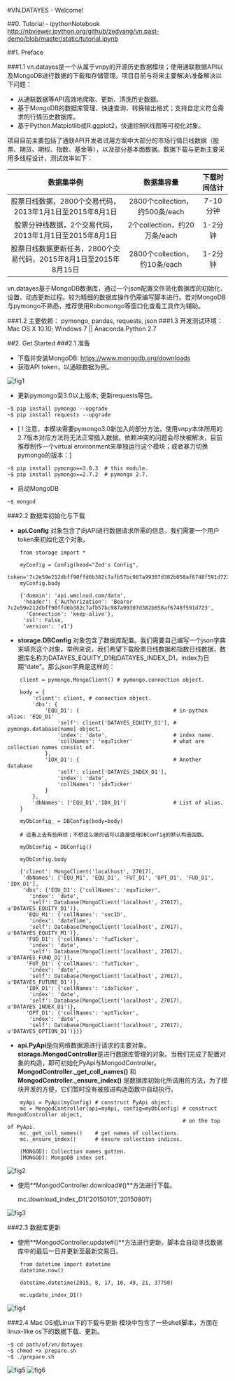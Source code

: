 
#VN.DATAYES - Welcome!

##0. Tutorial - ipythonNotebook
http://nbviewer.ipython.org/github/zedyang/vn.past-demo/blob/master/static/tutorial.ipynb

##1. Preface

###1.1
vn.datayes是一个从属于vnpy的开源历史数据模块；使用通联数据API以及MongoDB进行数据的下载和存储管理。项目目前与将来主要解决\准备解决以下问题：

* 从通联数据等API高效地爬取、更新、清洗历史数据。
* 基于MongoDB的数据库管理、快速查询、转换输出格式；支持自定义符合需求的行情历史数据库。
* 基于Python.Matplotlib或R.ggplot2，快速绘制K线图等可视化对象。

项目目前主要包括了通联API开发者试用方案中大部分的市场行情日线数据（股票、期货、期权、指数、基金等），以及部分基本面数据。数据下载与更新主要采用多线程设计，测试效率如下：

| 数据集举例 | 数据集容量 | 下载时间估计  |
| :-------------: | :-------------: | :-------------: |
| 股票日线数据，2800个交易代码，2013年1月1日至2015年8月1日 | 2800个collection，约500条/each | 7-10分钟 |
| 股票分钟线数据，2个交易代码，2013年1月1日至2015年8月1日 | 2个collection，约20万条/each      | 1-2分钟 |
| 股票日线数据更新任务，2800个交易代码，2015年8月1日至2015年8月15日 | 2800个collection，约10条/each      | 1-2分钟 |

vn.datayes基于MongoDB数据库，通过一个json配置文件简化数据库的初始化、设置、动态更新过程。较为精细的数据库操作仍需编写脚本进行。若对MongoDB与pymongo不熟悉，推荐使用Robomongo等窗口化查看工具作为辅助。

###1.2 主要依赖：
pymongo,  pandas,  requests,  json
###1.3 开发测试环境：
Mac OS X 10.10; Windows 7 || Anaconda.Python 2.7


##2. Get Started
###2.1 准备

* 下载并安装MongoDB: https://www.mongodb.org/downloads
* 获取API token，以通联数据为例。

![fig1](static/figs/fig1.png)

* 更新pymongo至3.0以上版本; 更新requests等包。 
```
~$ pip install pymongo --upgrade
~$ pip install requests --upgrade
```

* [ ! 注意，本模块需要pymongo3.0新加入的部分方法，使用vnpy本体所用的2.7版本对应方法将无法正常插入数据。依赖冲突的问题会尽快被解决，目前推荐制作一个virtual environment来单独运行这个模块；或者暴力切换pymongo的版本：]
```
~$ pip install pymongo==3.0.3  # this module.
~$ pip install pymongo==2.7.2  # pymongo 2.7.
```

* 启动MongoDB
```
~$ mongod
```


###2.2 数据库初始化与下载
* **api.Config** 对象包含了向API进行数据请求所需的信息，我们需要一个用户token来初始化这个对象。

```
    from storage import *
    
    myConfig = Config(head="Zed's Config", 
                      token='7c2e59e212dbff90ffd6b382c7afb57bc987a99307d382b058af6748f591d723')
    myConfig.body
```


```
    {'domain': 'api.wmcloud.com/data',
     'header': {'Authorization': 'Bearer 7c2e59e212dbff90ffd6b382c7afb57bc987a99307d382b058af6748f591d723',
      'Connection': 'keep-alive'},
     'ssl': False,
     'version': 'v1'}
```



* **storage.DBConfig** 对象包含了数据库配置。我们需要自己编写一个json字典来填充这个对象。举例来说，我们希望下载股票日线数据和指数日线数据，数据库名称为DATAYES_EQUITY_D1和DATAYES_INDEX_D1，index为日期“date”。那么json字典是这样的：

```
    client = pymongo.MongoClient() # pymongo.connection object.
    
    body = {
        'client': client, # connection object.
        'dbs': {
            'EQU_D1': {                              # in-python alias: 'EQU_D1'
                'self': client['DATAYES_EQUITY_D1'], # pymongo.database[name] object.
                'index': 'date',                     # index name.
                'collNames': 'equTicker'             # what are collection names consist of.
            },
            'IDX_D1': {                              # Another database
                'self': client['DATAYES_INDEX_D1'],
                'index': 'date',
                'collNames': 'idxTicker'
            }
        },
        'dbNames': ['EQU_D1','IDX_D1']               # List of alias.
    }
    
    myDbConfig_ = DBConfig(body=body)
    
    # 这看上去有些麻烦；不想这么做的话可以直接使用DBConfig的默认构造函数。
    
    myDbConfig = DBConfig()
    
    myDbConfig.body
```


```
    {'client': MongoClient('localhost', 27017),
     'dbNames': ['EQU_M1', 'EQU_D1', 'FUT_D1', 'OPT_D1', 'FUD_D1', 'IDX_D1'],
     'dbs': {'EQU_D1': {'collNames': 'equTicker',
       'index': 'date',
       'self': Database(MongoClient('localhost', 27017), u'DATAYES_EQUITY_D1')},
      'EQU_M1': {'collNames': 'secID',
       'index': 'dateTime',
       'self': Database(MongoClient('localhost', 27017), u'DATAYES_EQUITY_M1')},
      'FUD_D1': {'collNames': 'fudTicker',
       'index': 'date',
       'self': Database(MongoClient('localhost', 27017), u'DATAYES_FUND_D1')},
      'FUT_D1': {'collNames': 'futTicker',
       'index': 'date',
       'self': Database(MongoClient('localhost', 27017), u'DATAYES_FUTURE_D1')},
      'IDX_D1': {'collNames': 'idxTicker',
       'index': 'date',
       'self': Database(MongoClient('localhost', 27017), u'DATAYES_INDEX_D1')},
      'OPT_D1': {'collNames': 'optTicker',
       'index': 'date',
       'self': Database(MongoClient('localhost', 27017), u'DATAYES_OPTION_D1')}}}
```



* **api.PyApi**是向网络数据源进行请求的主要对象。**storage.MongodController**是进行数据库管理的对象。当我们完成了配置对象的构造，即可初始化PyApi与MongodController。**MongodController._get_coll_names()** 和**MongodController._ensure_index()** 是数据库初始化所调用的方法，为了模块开发的方便，它们暂时没有被放进构造函数中自动执行。

```
    myApi = PyApi(myConfig) # construct PyApi object.
    mc = MongodController(api=myApi, config=myDbConfig) # construct MongodController object, 
                                                        # on the top of PyApi.
    mc._get_coll_names()    # get names of collections.
    mc._ensure_index()      # ensure collection indices.
```
```
    [MONGOD]: Collection names gotten.
    [MONGOD]: MongoDB index set.
```




![fig2](static/figs/fig2.png)

* 使用**MongodController.download#()**方法进行下载。


    mc.download_index_D1('20150101','20150801')

![fig3](static/figs/fig3.png)

###2.3 数据库更新
* 使用**MongodController.update#()**方法进行更新。脚本会自动寻找数据库中的最后一日并更新至最新交易日。

```
    from datetime import datetime
    datetime.now()
```


```
    datetime.datetime(2015, 8, 17, 10, 49, 21, 37758)
```


```
    mc.update_index_D1()
```

![fig4](static/figs/fig4.png)

###2.4 Mac OS或Linux下的下载与更新
模块中包含了一些shell脚本，方面在linux-like os下的数据下载、更新。
```
~$ cd path/of/vn/datayes
~$ chmod +x prepare.sh
~$ ./prepare.sh
```

![fig5](static/figs/fig5.png)
![fig6](static/figs/fig6.png)


    

